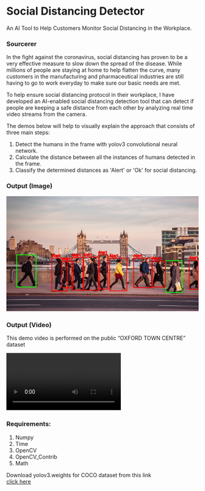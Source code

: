 # Social Distancing Detector   
An AI Tool to Help Customers Monitor Social Distancing in the Workplace.

### Sourcerer 

In the fight against the coronavirus, social distancing has proven to be a very effective measure to slow down the spread of the disease. While millions of people are staying at home to help flatten the curve, many customers in the manufacturing and pharmaceutical industries are still having to go to work everyday to make sure our basic needs are met.

To help ensure social distancing protocol in their workplace, I have developed an AI-enabled social distancing detection tool that can detect if people are keeping a safe distance from each other by analyzing real time video streams from the camera.

The demos below will help to visually explain the approach that consists of three main steps:

1. Detect the humans in the frame with yolov3 convolutional neural network.
2. Calculate the distance between all the instances of humans detected in the frame.
3. Classify the determined distances as 'Alert' or 'Ok' for social distancing.

### Output (Image)
![screenshot](https://github.com/rajanant49/Social-Distancing-Detector/blob/main/output.jpg)

### Output (Video)
This demo video is performed on the public “OXFORD TOWN CENTRE” dataset

![This demo video is performed on the public “OXFORD TOWN CENTRE” dataset](https://github.com/rajanant49/Social-Distancing-Detector/blob/main/output.webm)


### Requirements:

1. Numpy
2. Time
3. OpenCV
4. OpenCV_Contrib
5. Math

Download yolov3.weights for COCO dataset from this link  
[click here](https://pjreddie.com/darknet/yolo/)
